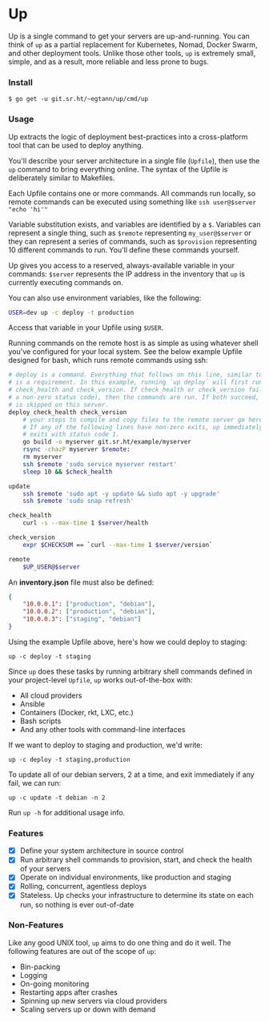 # Up

Up is a single command to get your servers are up-and-running. You can think of
`up` as a partial replacement for Kubernetes, Nomad, Docker Swarm, and other
deployment tools. Unlike those other tools, `up` is extremely small, simple,
and as a result, more reliable and less prone to bugs.

### Install

```
$ go get -u git.sr.ht/~egtann/up/cmd/up
```

### Usage

Up extracts the logic of deployment best-practices into a cross-platform tool
that can be used to deploy anything.

You'll describe your server architecture in a single file (`Upfile`), then
use the `up` command to bring everything online. The syntax of the Upfile is
deliberately similar to Makefiles.

Each Upfile contains one or more commands. All commands run locally, so remote
commands can be executed using something like `ssh user@$server "echo 'hi'"`

Variable substitution exists, and variables are identified by a `$`. Variables
can represent a single thing, such as `$remote` representing `my_user@$server`
or they can represent a series of commands, such as `$provision` representing
10 different commands to run. You'll define these commands yourself.

Up gives you access to a reserved, always-available variable in your commands:
`$server` represents the IP address in the inventory that `up` is currently
executing commands on.

You can also use environment variables, like the following:

```bash
USER=dev up -c deploy -t production
```

Access that variable in your Upfile using `$USER`.

Running commands on the remote host is as simple as using whatever shell you've
configured for your local system. See the below example Upfile designed for
bash, which runs remote commands using ssh:

```bash
# deploy is a command. Everything that follows on this line, similar to Make,
# is a requirement. In this example, running `up deploy` will first run
# check_health and check_version. If check_health or check_version fail (return
# a non-zero status code), then the commands are run. If both succeed, deploy
# is skipped on this server.
deploy check_health check_version
	# your steps to compile and copy files to the remote server go here.
	# If any of the following lines have non-zero exits, up immediately
	# exits with status code 1.
	go build -o myserver git.sr.ht/example/myserver
	rsync -chazP myserver $remote:
	rm myserver
	ssh $remote 'sudo service myserver restart'
	sleep 10 && $check_health

update
	ssh $remote 'sudo apt -y update && sudo apt -y upgrade'
	ssh $remote 'sudo snap refresh'

check_health
	curl -s --max-time 1 $server/health

check_version
	expr $CHECKSUM == `curl --max-time 1 $server/version`

remote
	$UP_USER@$server
```

An **inventory.json** file must also be defined:

```json
{
	"10.0.0.1": ["production", "debian"],
	"10.0.0.2": ["production", "debian"],
	"10.0.0.3": ["staging", "debian"]
}
```

Using the example Upfile above, here's how we could deploy to staging:

```
up -c deploy -t staging
```

Since `up` does these tasks by running arbitrary shell commands defined in your
project-level `Upfile`, `up` works out-of-the-box with:

* All cloud providers
* Ansible
* Containers (Docker, rkt, LXC, etc.)
* Bash scripts
* And any other tools with command-line interfaces

If we want to deploy to staging and production, we'd write:

```
up -c deploy -t staging,production
```

To update all of our debian servers, 2 at a time, and exit immediately if any
fail, we can run:

```
up -c update -t debian -n 2
```

Run `up -h` for additional usage info.

### Features

- [x] Define your system architecture in source control
- [x] Run arbitrary shell commands to provision, start, and check the health of
      your servers
- [x] Operate on individual environments, like production and staging
- [x] Rolling, concurrent, agentless deploys
- [x] Stateless. Up checks your infrastructure to determine its state on each
      run, so nothing is ever out-of-date

### Non-Features

Like any good UNIX tool, `up` aims to do one thing and do it well. The
following features are out of the scope of `up`:

* Bin-packing
* Logging
* On-going monitoring
* Restarting apps after crashes
* Spinning up new servers via cloud providers
* Scaling servers up or down with demand
